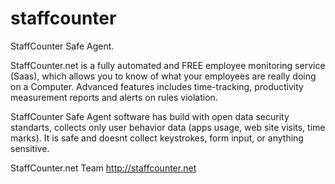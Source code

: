 # staffcounter
StaffCounter Safe Agent.

StaffCounter.net is a fully automated and FREE employee monitoring service (Saas), which allows you to know of what your employees are really doing on a Computer. Advanced features includes time-tracking, productivity measurement reports and alerts on rules violation.

StaffCounter Safe Agent software has build with open data security standarts, collects only user behavior data (apps usage, web site visits, time marks). It is safe and doesnt collect keystrokes, form input, or anything sensitive. 

StaffCounter.net Team
http://staffcounter.net

